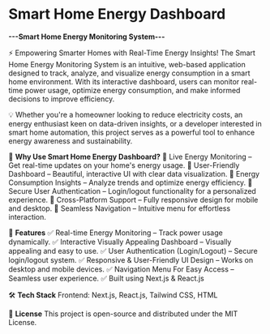 # Smart Home Energy Dashboard

**---Smart Home Energy Monitoring System---**

⚡ Empowering Smarter Homes with Real-Time Energy Insights!
The Smart Home Energy Monitoring System is an intuitive, web-based application designed to track, analyze, and visualize energy consumption in a smart home environment. With its interactive dashboard, users can monitor real-time power usage, optimize energy consumption, and make informed decisions to improve efficiency.

💡 Whether you're a homeowner looking to reduce electricity costs, an energy enthusiast keen on data-driven insights, or a developer interested in smart home automation, this project serves as a powerful tool to enhance energy awareness and sustainability.

🚀 **Why Use Smart Home Energy Dashboard?**
🔹 Live Energy Monitoring – Get real-time updates on your home's energy usage.
🔹 User-Friendly Dashboard – Beautiful, interactive UI with clear data visualization.
🔹 Energy Consumption Insights – Analyze trends and optimize energy efficiency.
🔹 Secure User Authentication – Login/logout functionality for a personalized experience.
🔹 Cross-Platform Support – Fully responsive design for mobile and desktop.
🔹 Seamless Navigation – Intuitive menu for effortless interaction.

🌟 **Features**
✅ Real-time Energy Monitoring – Track power usage dynamically.
✅ Interactive Visually Appealing Dashboard – Visually appealing and easy to use.
✅ User Authentication (Login/Logout) – Secure login/logout system.
✅ Responsive & User-Friendly UI Design – Works on desktop and mobile devices.
✅ Navigation Menu For Easy Access – Seamless user experience.
✅ Built using Next.js & React.js

🛠️ **Tech Stack**
Frontend: Next.js, React.js, Tailwind CSS, HTML

📜 **License**
This project is open-source and distributed under the MIT License.
